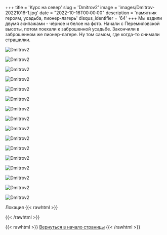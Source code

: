 +++
title = 'Курс на север'
slug = 'Dmitrov2'
image = 'images/Dmitrov-20221016-1.jpg'
date = "2022-10-16T00:00:00"
description = 'памятник героям, усадьба, пионер-лагерь'
disqus_identifier = '64'
+++
Мы ездили двумя экипажами - чёрное и белое на фото.
Начали с Перемиловской высоты, потом поехали к заброшенной усадьбе.
Закончили в заброшенном же пионер-лагере. Ну том самом, где когда-то снимали страшилки.

![Dmitrov2](/images/Dmitrov-20221016-2.jpg)

![Dmitrov2](/images/Dmitrov-20221016-3.jpg)

![Dmitrov2](/images/Dmitrov-20221016-4.jpg)

![Dmitrov2](/images/Dmitrov-20221016-5.jpg)

![Dmitrov2](/images/Dmitrov-20221016-6.jpg)

![Dmitrov2](/images/Dmitrov-20221016-7.jpg)

![Dmitrov2](/images/Dmitrov-20221016-8.jpg)

![Dmitrov2](/images/Dmitrov-20221016-9.jpg)

![Dmitrov2](/images/Dmitrov-20221016-10.jpg)

![Dmitrov2](/images/Dmitrov-20221016-11.jpg)

![Dmitrov2](/images/Dmitrov-20221016-12.jpg)

![Dmitrov2](/images/Dmitrov-20221016-13.jpg)

![Dmitrov2](/images/Dmitrov-20221016-14.jpg)

![Dmitrov2](/images/Dmitrov-20221016-15.jpg)

![Dmitrov2](/images/Dmitrov-20221016-16.jpg)

![Dmitrov2](/images/Dmitrov-20221016-17.jpg)

Локация
{{< rawhtml >}}
<script type="text/javascript" charset="utf-8" async src="https://api-maps.yandex.ru/services/constructor/1.0/js/?um=constructor%3Acc3382c091227e80d463268d0999484088edf993b306b3753b82848c24440eb8&amp;width=615&amp;height=346&amp;lang=ru_RU&amp;scroll=true"></script>
{{< /rawhtml >}}

{{< rawhtml >}}
<a href="#">Вернуться в начало страницы</a>
{{< /rawhtml >}}
